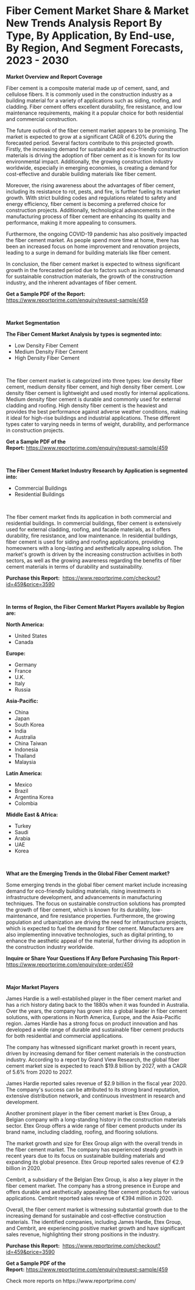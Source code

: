 <p><h1>Fiber Cement Market Share & Market New Trends Analysis Report By Type, By Application, By End-use, By Region, And Segment Forecasts, 2023 - 2030</h1></p><p><strong>Market Overview and Report Coverage</strong></p>
<p><p>Fiber cement is a composite material made up of cement, sand, and cellulose fibers. It is commonly used in the construction industry as a building material for a variety of applications such as siding, roofing, and cladding. Fiber cement offers excellent durability, fire resistance, and low maintenance requirements, making it a popular choice for both residential and commercial construction.</p><p>The future outlook of the fiber cement market appears to be promising. The market is expected to grow at a significant CAGR of 6.20% during the forecasted period. Several factors contribute to this projected growth. Firstly, the increasing demand for sustainable and eco-friendly construction materials is driving the adoption of fiber cement as it is known for its low environmental impact. Additionally, the growing construction industry worldwide, especially in emerging economies, is creating a demand for cost-effective and durable building materials like fiber cement.</p><p>Moreover, the rising awareness about the advantages of fiber cement, including its resistance to rot, pests, and fire, is further fueling its market growth. With strict building codes and regulations related to safety and energy efficiency, fiber cement is becoming a preferred choice for construction projects. Additionally, technological advancements in the manufacturing process of fiber cement are enhancing its quality and performance, making it more appealing to consumers.</p><p>Furthermore, the ongoing COVID-19 pandemic has also positively impacted the fiber cement market. As people spend more time at home, there has been an increased focus on home improvement and renovation projects, leading to a surge in demand for building materials like fiber cement.</p><p>In conclusion, the fiber cement market is expected to witness significant growth in the forecasted period due to factors such as increasing demand for sustainable construction materials, the growth of the construction industry, and the inherent advantages of fiber cement.</p></p>
<p><strong>Get a Sample PDF of the Report:</strong> <a href="https://www.reportprime.com/enquiry/request-sample/459">https://www.reportprime.com/enquiry/request-sample/459</a></p>
<p>&nbsp;</p>
<p><strong>Market Segmentation</strong></p>
<p><strong>The Fiber Cement Market Analysis by types is segmented into:</strong></p>
<p><ul><li>Low Density Fiber Cement</li><li>Medium Density Fiber Cement</li><li>High Density Fiber Cement</li></ul></p>
<p>&nbsp;</p>
<p><p>The fiber cement market is categorized into three types: low density fiber cement, medium density fiber cement, and high density fiber cement. Low density fiber cement is lightweight and used mostly for internal applications. Medium density fiber cement is durable and commonly used for external cladding and roofing. High density fiber cement is the heaviest and provides the best performance against adverse weather conditions, making it ideal for high-rise buildings and industrial applications. These different types cater to varying needs in terms of weight, durability, and performance in construction projects.</p></p>
<p><strong>Get a Sample PDF of the Report:</strong>&nbsp;<a href="https://www.reportprime.com/enquiry/request-sample/459">https://www.reportprime.com/enquiry/request-sample/459</a></p>
<p>&nbsp;</p>
<p><strong>The Fiber Cement Market Industry Research by Application is segmented into:</strong></p>
<p><ul><li>Commercial Buildings</li><li>Residential Buildings</li></ul></p>
<p>&nbsp;</p>
<p><p>The fiber cement market finds its application in both commercial and residential buildings. In commercial buildings, fiber cement is extensively used for external cladding, roofing, and facade materials, as it offers durability, fire resistance, and low maintenance. In residential buildings, fiber cement is used for siding and roofing applications, providing homeowners with a long-lasting and aesthetically appealing solution. The market's growth is driven by the increasing construction activities in both sectors, as well as the growing awareness regarding the benefits of fiber cement materials in terms of durability and sustainability.</p></p>
<p><strong>Purchase this Report:</strong>&nbsp; <a href="https://www.reportprime.com/checkout?id=459&price=3590">https://www.reportprime.com/checkout?id=459&price=3590</a></p>
<p>&nbsp;</p>
<p><strong>In terms of Region, the Fiber Cement Market Players available by Region are:</strong></p>
<p>
    <p> <strong> North America: </strong>
        <ul>
            <li>United States</li>
            <li>Canada</li>
        </ul>
        </p> 
    <p> <strong> Europe: </strong>
        <ul>
            <li>Germany</li>
            <li>France</li>
            <li>U.K.</li>
            <li>Italy</li>
            <li>Russia</li>
        </ul>
        </p> 
    <p> <strong> Asia-Pacific: </strong>
        <ul>
            <li>China</li>
            <li>Japan</li>
            <li>South Korea</li>
            <li>India</li>
            <li>Australia</li>
            <li>China Taiwan</li>
            <li>Indonesia</li>
            <li>Thailand</li>
            <li>Malaysia</li>
        </ul>
        </p> 
    <p> <strong> Latin America: </strong>
        <ul>
            <li>Mexico</li>
            <li>Brazil</li>
            <li>Argentina Korea</li>
            <li>Colombia</li>
        </ul>
        </p> 
    <p> <strong> Middle East & Africa: </strong>
        <ul>
            <li>Turkey</li>
            <li>Saudi</li>
            <li>Arabia</li>
            <li>UAE</li>
            <li>Korea</li>
        </ul>
    </p>
    </p>
<p>&nbsp;</p>
<p><strong>What are the Emerging Trends in the Global Fiber Cement market?</strong></p>
<p><p>Some emerging trends in the global fiber cement market include increasing demand for eco-friendly building materials, rising investments in infrastructure development, and advancements in manufacturing techniques. The focus on sustainable construction solutions has prompted the growth of fiber cement, which is known for its durability, low-maintenance, and fire resistance properties. Furthermore, the growing population and urbanization are driving the need for infrastructure projects, which is expected to fuel the demand for fiber cement. Manufacturers are also implementing innovative technologies, such as digital printing, to enhance the aesthetic appeal of the material, further driving its adoption in the construction industry worldwide.</p></p>
<p><strong>Inquire or Share Your Questions If Any Before Purchasing This Report</strong>- <a href="https://www.reportprime.com/enquiry/pre-order/459">https://www.reportprime.com/enquiry/pre-order/459</a></p>
<p>&nbsp;</p>
<p><strong>Major Market Players</strong></p>
<p><p>James Hardie is a well-established player in the fiber cement market and has a rich history dating back to the 1880s when it was founded in Australia. Over the years, the company has grown into a global leader in fiber cement solutions, with operations in North America, Europe, and the Asia-Pacific region. James Hardie has a strong focus on product innovation and has developed a wide range of durable and sustainable fiber cement products for both residential and commercial applications.</p><p>The company has witnessed significant market growth in recent years, driven by increasing demand for fiber cement materials in the construction industry. According to a report by Grand View Research, the global fiber cement market size is expected to reach $19.8 billion by 2027, with a CAGR of 5.6% from 2020 to 2027.</p><p>James Hardie reported sales revenue of $2.9 billion in the fiscal year 2020. The company's success can be attributed to its strong brand reputation, extensive distribution network, and continuous investment in research and development.</p><p>Another prominent player in the fiber cement market is Etex Group, a Belgian company with a long-standing history in the construction materials sector. Etex Group offers a wide range of fiber cement products under its brand name, including cladding, roofing, and flooring solutions.</p><p>The market growth and size for Etex Group align with the overall trends in the fiber cement market. The company has experienced steady growth in recent years due to its focus on sustainable building materials and expanding its global presence. Etex Group reported sales revenue of €2.9 billion in 2020.</p><p>Cembrit, a subsidiary of the Belgian Etex Group, is also a key player in the fiber cement market. The company has a strong presence in Europe and offers durable and aesthetically appealing fiber cement products for various applications. Cembrit reported sales revenue of €394 million in 2020.</p><p>Overall, the fiber cement market is witnessing substantial growth due to the increasing demand for sustainable and cost-effective construction materials. The identified companies, including James Hardie, Etex Group, and Cembrit, are experiencing positive market growth and have significant sales revenue, highlighting their strong positions in the industry.</p></p>
<p><strong>Purchase this Report:</strong>&nbsp;&nbsp;<a href="https://www.reportprime.com/checkout?id=459&price=3590">https://www.reportprime.com/checkout?id=459&price=3590</a></p>
<p></p>
<p><strong>Get a Sample PDF of the Report:</strong>&nbsp;<a href="https://www.reportprime.com/enquiry/request-sample/459">https://www.reportprime.com/enquiry/request-sample/459</a></p>
<p>Check more reports on https://www.reportprime.com/</p>